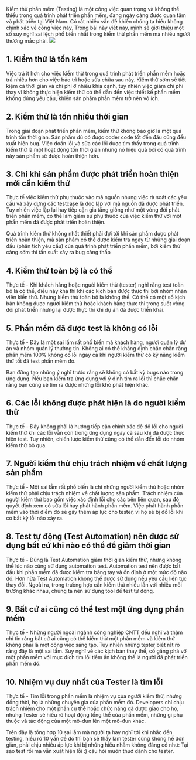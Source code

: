 Kiểm thử phần mềm (Testing) là một công việc quan trọng và không thể thiếu trong quá trình phát triển phần mềm, đang ngày càng được quan tâm và phát triển tại Việt Nam. Có rất nhiều vấn đề khiến chúng ta hiểu không chính xác về công việc này. Trong bài này viết này, mình sẽ giới thiệu một số suy nghĩ sai lệch phổ biến nhất trong kiểm thử phần mềm mà nhiều người thường mắc phải.
![](https://images.viblo.asia/fd3716b2-2d18-4c91-b6ca-5315935fed60.jpg)
## 1. Kiểm thử là tốn kém
Việc trả ít hơn cho việc kiểm thử trong quá trình phát triển phần mềm hoặc trả nhiều hơn cho việc bảo trì hoặc sửa chữa sau này. Kiểm thử sớm sẽ tiết kiệm cả thời gian và chi phí ở nhiều khía cạnh, tuy nhiên việc giảm chi phí thay vì không thực hiện kiểm thử có thể dẫn đến việc thiết kế phần mềm không đúng yêu cầu, khiến sản phẩm phần mềm trở nên vô ích.

## 2. Kiểm thử là tốn nhiều thời gian
Trong giai đoạn phát triển phần mềm, kiểm thử không bao giờ là một quá trình tốn thời gian. Sản phẩm dù có được coder code tốt đến đâu cũng đều xuất hiện bug. Việc đoán lỗi và sửa các lỗi được tìm thấy trong quá trình kiểm thử là một hoạt động tốn thời gian nhưng nó hiệu quả bởi có quá trình này sản phẩm sẽ được hoàn thiện hơn.

## 3. Chỉ khi sản phẩm được phát triển hoàn thiện mới cần kiểm thử
Thực tế  việc kiểm thử phụ thuộc vào mã nguồn nhưng việc rà soát các yêu cầu và xây dựng các testcase là độc lập với mã nguồn đã được phát triển. Tuy nhiên việc lặp lại hay tiếp cận gia tăng giống như một vòng đời phát triển phần mềm, có thể làm giảm sự phụ thuộc của việc kiểm thử với một phần mềm đã được phát triển hoàn thiện.

Quá trình kiểm thử không nhất thiết phải đợi tới khi sản phẩm được phát triển hoàn thiện, mà sản phẩm có thể được kiểm tra ngay từ những giai đoạn đầu (phân tích yêu cầu) của quá trình phát triển phần mềm, bởi kiểm thử càng sớm thì tần suất xảy ra bug càng thấp

## 4. Kiểm thử toàn bộ là có thể
Thực tế - Khi khách hàng hoặc người kiểm thử (tester) nghĩ rằng test toàn bộ là có thể, điều này khả thi khi các kịch bản được thực thi bởi nhóm nhân viên kiển thử. Nhưng kiểm thử toàn bộ là không thể. Có thể có một số kịch bản không được người kiểm thử hoặc khách hàng thực thi trong suốt vòng đời phát triển nhưng lại được thực thi khi dự án đã được triển khai.

## 5. Phần mềm đã được test là không có lỗi 
Thực tế - Đây là một sai lầm rất phổ biến mà khách hàng, người quản lý dự án và nhóm quản lý thường tin. Không ai có thể khẳng định chắc chắn rằng phần mềm 100% không có lỗi ngay cả khi người kiểm thử có kỹ năng kiểm thử tốt đã test phần mềm đó.

Bạn đừng tạo những ý nghĩ trước rằng sẽ không có bất kỳ bugs nào trong ứng dụng. Nếu bạn kiểm tra ứng dụng với ý định tìm ra lỗi thì chắc chắn rằng bạn cũng sẽ tìm ra được những lỗi khó phát hiện khác.

## 6. Các lỗi không được phát hiện là do người kiểm thử
Thực tế - Đây không phải là hướng tiếp cận chính xác để đổ lỗi cho người kiểm thử khi các lỗi vẫn còn trong ứng dụng ngay cả sau khi đã được thực hiện test. Tuy nhiên, chiến lược kiểm thử cũng có thể dẫn đến lỗi do nhóm kiểm thử bỏ qua.
## 7. Người kiểm thử chịu trách nhiệm về chất lượng sản phẩm
Thực tế - Một sai lầm rất phổ biến là chỉ những người kiểm thử hoặc nhóm kiểm thử phải chịu trách nhiệm về chất lượng sản phẩm. Trách nhiệm của người kiểm thử bao gồm việc xác định lỗi cho các bên liên quan, sau đó quyết định xem có sửa lỗi hay phát hành phần mềm. Việc phát hành phần mềm vào thời điểm đó sẽ gây thêm áp lực cho tester, vì họ sẽ bị đổ lỗi khi có bất kỳ lỗi nào xảy ra.

## 8. Test tự động (Test Automation) nên được sử dụng bất cứ khi nào có thể để giảm thời gian
Thực tế - Đúng là Test Automation giảm thời gian kiểm thử, nhưng không thể lúc nào cũng sử dụng automation test. Automation test nên được bắt đầu khi phần mềm đã được kiểm tra bằng tay và ổn định ở một mức độ nào đó. Hơn nữa Test Automation không thể được sử dụng nếu yêu cầu liên tục thay đổi. Ngoài ra, trong trường hợp cần kiểm thử nhiều lần với nhiều môi trường khác nhau, chúng ta nên sử dụng tool để test tự động.

## 9. Bất cứ ai cũng có thể test một ứng dụng phần mềm
Thực tế - Những người ngoài ngành công nghiệp CNTT đều nghĩ và thậm chí tin rằng bất cứ ai cũng có thể kiểm thử một phần mềm và kiểm thử không phải là một công việc sáng tạo. Tuy nhiên những tester biết rất rõ rằng đây là một sai lầm. Suy nghĩ về các kịch bản thay thế, cố gắng phá vỡ một phần mềm với mục đích tìm lỗi tiềm ẩn không thể là người đã phát triển phần mềm đó.


## 10. Nhiệm vụ duy nhất của Tester là tìm lỗi
Thực tế - Tìm lỗi trong phần mềm là nhiệm vụ của người kiểm thử, nhưng đồng thời, họ là những chuyên gia của phần mềm đó. Developers chỉ chịu trách nhiệm cho một phần cụ thể hoặc chức năng đã được giao cho họ, nhưng Tester sẽ hiểu rõ hoạt động tổng thể của phần mềm, những gì phụ thuộc và tác động của một mô-đun lên một mô-đun khác.

Trên đây là tổng hợp 10 sai lầm mà người ta hay nghĩ tới khi nhắc đến testing, hiểu rõ 10 vấn đề đó thì bạn sẽ thấy làm tester cũng không hề đơn giản, phải chịu nhiều áp lực khi bị những hiểu nhầm không đáng có như: Tại sao test rồi mà vẫn xuất hiện lỗi :) câu hỏi muôn thuở dành cho tester.
